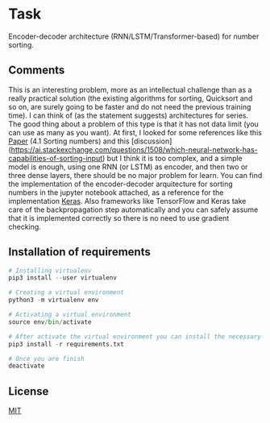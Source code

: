 # Task

Encoder-decoder architecture (RNN/LSTM/Transformer-based) for number sorting.

## Comments
This is an interesting problem, more as an intellectual challenge than as a really practical solution (the existing algorithms for sorting, Quicksort and so on, are surely going to be faster and do not need the previous training time). I can think of (as the statement suggests) architectures for series. The good thing about a problem of this type is that it has not
data limit (you can use as many as you want). At first, I looked for some references like this [Paper](https://arxiv.org/pdf/1812.03928.pdf) (4.1 Sorting numbers) and this [discussion] (https://ai.stackexchange.com/questions/1508/which-neural-network-has-capabilities-of-sorting-input) but I think it is too complex, and a simple model is enough, using one RNN (or LSTM) as encoder, and then two or three dense layers, there should be no major problem for learn. You can find the implementation of the encoder-decoder arquitecture for sorting numbers in the jupyter notebook attached, as a reference for the implementation [Keras](https://blog.keras.io/a-ten-minute-introduction-to-sequence-to-sequence-learning-in-keras.html). Also frameworks like TensorFlow and Keras take care of the backpropagation step automatically and you can safely assume that it is implemented correctly so there is no need to use gradient checking.


## Installation of requirements

```python
# Installing virtualenv
pip3 install --user virtualenv

# Creating a virtual environment
python3 -m virtualenv env

# Activating a virtual environment
source env/bin/activate

# After activate the virtual environment you can install the necessary dependencies in your virtual env and use the notebook!
pip3 install -r requirements.txt

# Once you are finish 
deactivate

```

## License
[MIT](https://choosealicense.com/licenses/mit/)